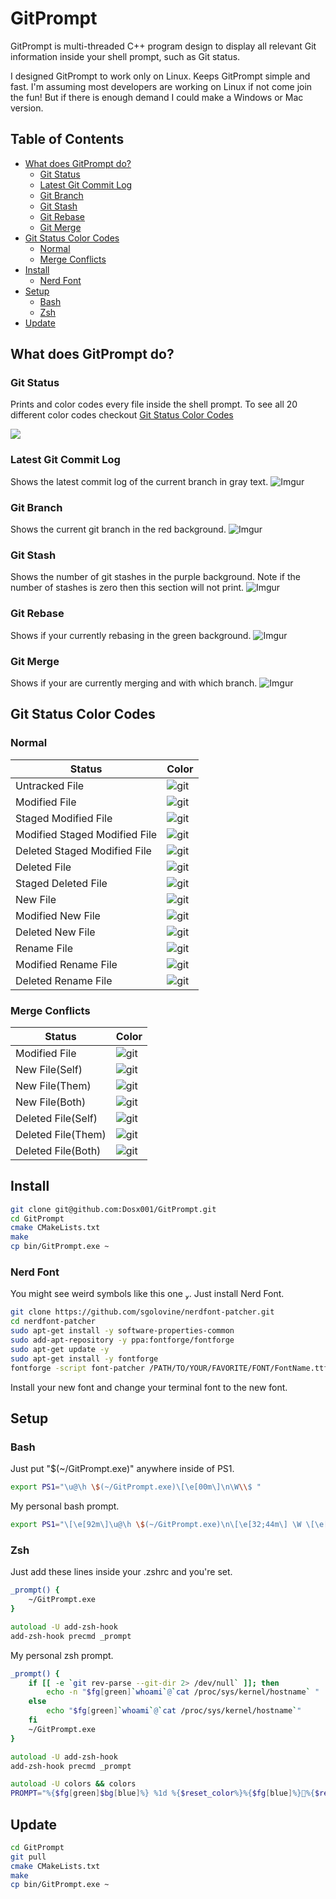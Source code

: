 # GitPrompt

GitPrompt is multi-threaded C++ program design to display all relevant Git information inside
your shell prompt, such as Git status.

I designed GitPrompt to work only on Linux. Keeps GitPrompt simple and fast.
I'm assuming most developers are working on Linux if not come join the fun!
But if there is enough demand I could make a Windows or Mac version.

## Table of Contents

- [What does GitPrompt do?](#what-does-gitprompt-do)
  - [Git Status](#git-status)
  - [Latest Git Commit Log](#latest-git-commit-log)
  - [Git Branch](#git-branch)
  - [Git Stash](#git-stash)
  - [Git Rebase](#git-rebase)
  - [Git Merge](#git-merge)
- [Git Status Color Codes](#git-status-color-codes)
  - [Normal](#normal)
  - [Merge Conflicts](#merge-conflicts)
- [Install](#install)
  - [Nerd Font](#nerd-font)
- [Setup](#setup)
  - [Bash](#bash)
  - [Zsh](#zsh)
- [Update](#update)

## What does GitPrompt do?

### Git Status

Prints and color codes every file inside the shell prompt. To see all 20 different color codes
checkout [Git Status Color Codes](#git-status-color-codes)

<img src="https://i.imgur.com/RknJSHG.gif"/>

### Latest Git Commit Log

Shows the latest commit log of the current branch in gray text.
![Imgur](https://i.imgur.com/enJSUcS.png?1)

### Git Branch

Shows the current git branch in the red background.
![Imgur](https://i.imgur.com/glzEExD.png?1)

### Git Stash

Shows the number of git stashes in the purple background. Note if the number of stashes is
zero then this section will not print.
![Imgur](https://i.imgur.com/yrXAKQ5.png?1)

### Git Rebase

Shows if your currently rebasing in the green background.
![Imgur](https://i.imgur.com/iXBC1bi.png?1)

### Git Merge

Shows if your are currently merging and with which branch.
![Imgur](https://i.imgur.com/85wA8ni.png?1)

## Git Status Color Codes

### Normal

| Status                        | Color                                   |
| ----------------------------- | --------------------------------------- |
| Untracked File                | ![git](https://i.imgur.com/AQgcrQ4.png) |
| Modified File                 | ![git](https://i.imgur.com/3DapgCd.png) |
| Staged Modified File          | ![git](https://i.imgur.com/ArrhovJ.png) |
| Modified Staged Modified File | ![git](https://i.imgur.com/wpW2pxi.png) |
| Deleted Staged Modified File  | ![git](https://i.imgur.com/iybnC7o.png) |
| Deleted File                  | ![git](https://i.imgur.com/FBpDcKy.png) |
| Staged Deleted File           | ![git](https://i.imgur.com/FTKZq8M.png) |
| New File                      | ![git](https://i.imgur.com/gClsMBJ.png) |
| Modified New File             | ![git](https://i.imgur.com/0wsqtmF.png) |
| Deleted New File              | ![git](https://i.imgur.com/HC5WqbA.png) |
| Rename File                   | ![git](https://i.imgur.com/eX1msRP.png) |
| Modified Rename File          | ![git](https://i.imgur.com/dWyPvjn.png) |
| Deleted Rename File           | ![git](https://i.imgur.com/gnzkKJI.png) |

### Merge Conflicts

| Status             | Color                                   |
| ------------------ | --------------------------------------- |
| Modified File      | ![git](https://i.imgur.com/kMg9ny9.png) |
| New File(Self)     | ![git](https://i.imgur.com/ZQogGmO.png) |
| New File(Them)     | ![git](https://i.imgur.com/8bVrjfN.png) |
| New File(Both)     | ![git](https://i.imgur.com/KmvvaX5.png) |
| Deleted File(Self) | ![git](https://i.imgur.com/V6CkKXz.png) |
| Deleted File(Them) | ![git](https://i.imgur.com/7gojtXH.png) |
| Deleted File(Both) | ![git](https://i.imgur.com/8gEo6RW.png) |

## Install

```bash
git clone git@github.com:Dosx001/GitPrompt.git
cd GitPrompt
cmake CMakeLists.txt
make
cp bin/GitPrompt.exe ~
```

### Nerd Font

You might see weird symbols like this one . Just install Nerd Font.

```bash
git clone https://github.com/sgolovine/nerdfont-patcher.git
cd nerdfont-patcher
sudo apt-get install -y software-properties-common
sudo add-apt-repository -y ppa:fontforge/fontforge
sudo apt-get update -y
sudo apt-get install -y fontforge
fontforge -script font-patcher /PATH/TO/YOUR/FAVORITE/FONT/FontName.ttf -c
```

Install your new font and change your terminal font to the new font.

## Setup

### Bash

Just put "\$(~/GitPrompt.exe)" anywhere inside of PS1.

```bash
export PS1="\u@\h \$(~/GitPrompt.exe)\[\e[00m\]\n\W\\$ "
```

My personal bash prompt.

```bash
export PS1="\[\e[92m\]\u@\h \$(~/GitPrompt.exe)\n\[\e[32;44m\] \W \[\e[0;34m\]\[\e[0m\]"
```

### Zsh

Just add these lines inside your .zshrc and you're set.

```zsh
_prompt() {
    ~/GitPrompt.exe
}

autoload -U add-zsh-hook
add-zsh-hook precmd _prompt
```

My personal zsh prompt.

```zsh
_prompt() {
    if [[ -e `git rev-parse --git-dir 2> /dev/null` ]]; then
        echo -n "$fg[green]`whoami`@`cat /proc/sys/kernel/hostname` "
    else
        echo "$fg[green]`whoami`@`cat /proc/sys/kernel/hostname`"
    fi
    ~/GitPrompt.exe
}

autoload -U add-zsh-hook
add-zsh-hook precmd _prompt

autoload -U colors && colors
PROMPT="%{$fg[green]$bg[blue]%} %1d %{$reset_color%}%{$fg[blue]%}%{$reset_color%}"
```

## Update

```bash
cd GitPrompt
git pull
cmake CMakeLists.txt
make
cp bin/GitPrompt.exe ~
```
